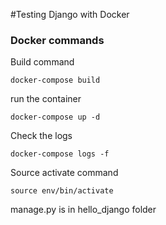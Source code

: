 #Testing Django with Docker

### Docker commands

Build command

```
docker-compose build
```

run the container
```
docker-compose up -d
```

Check the logs
```
docker-compose logs -f
```

Source activate command

```
source env/bin/activate
```

manage.py is in hello_django folder